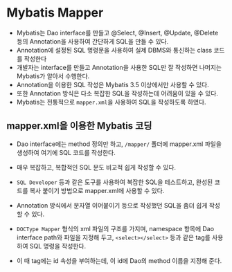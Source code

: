 # Mybatis Mapper
- Mybatis는 Dao interface를 만들고 @Select, @Insert, @Update, @Delete 등의 Annotation을 사용하여 간단하게 SQL을 만들 수 있다.
- Annotation에 설정된 SQL 명령문을 사용하여 실제 DBMS와 통신하는 class 코드를 작성한다
- 개발자는 interface를 만들고 Annotation을 사용한 SQL만 잘 작성하면 나머지는 Mybatis가 알아서 수행한다.
- Annotation을 이용한 SQL 작성은 Mybatis 3.5 이상에서만 사용할 수 있다.
- 또한 Annotation 방식은 다소 복잡한 SQL을 작성하는데 어려움이 있을 수 있다.
- Mybatis는 전통적으로 `mapper.xml`을 사용하여 SQL을 작성하도록 하였다.

## mapper.xml을 이용한 Mybatis 코딩
- Dao interface에는 method 정의만 하고, `/mapper/` 폴더에 mapper.xml 파일을 생성하여 여기에 SQL 코드를 작성한다.
- 매우 복잡하고, 복합적인 SQL 문도 비교적 쉽게 작성할 수 있다.
- `SQL Developer` 등과 같은 도구를 사용하여 복잡한 SQL을 테스트하고, 완성된 코드를 복사 붙이기 방법으로 mapper.xml에 사용할 수 있다.
- Annotation 방식에서 문자열 이어붙이기 등으로 작성했던 SQL을 좀더 쉽게 작성 할 수 있다.

- `DOCType Mapper` 형식의 xml 파일의 구조를 가지며, namespace 항목에 Dao interface path와 파일을 지정해 두고, `<select></select>` 등과 같은 tag를 사용하여 SQL 명령을 작성한다.
- 이 때 tag에는 id 속성을 부여하는데, 이 id에 Dao의 method 이름을 지정해 준다.
